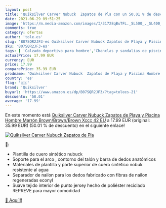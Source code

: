 ```yaml
---
layout: post
title: 'Quiksilver Carver Nubuck  Zapatos de Pla con un 50.01 % de descuento'
date: 2021-06-29 09:51:25
image: 'https://m.media-amazon.com/images/I/31728qBuTFL._SL500_._SL400_.jpg'
comments: true
category: ofertas
author: 'tole.es'
slug: 'B07SQR2JF3-es Quiksilver Carver Nubuck Zapatos de Playa y Piscina Hombre...'
sku: 'B07SQR2JF3-es'
tags: [ 'Calzado deportivo para hombre','Chanclas y sandalias de piscina para hombre','Zapatillas y calzado deportivo para hombre','Zapatos','Zapatos para hombre','Zapatos y complementos','quiksilver','zapatos', ]
actualPrice: 17.99 EUR
currency: EUR
price: 17.99
comparePrice: 35.99 EUR
prodname: 'Quiksilver Carver Nubuck  Zapatos de Playa y Piscina Hombre  Marrón  Brown/Brown/Brown Xccc   42 EU'
country: 'es'
flag: '🇪🇸'
brand: 'Quiksilver'
buyurl: 'https://www.amazon.es/dp/B07SQR2JF3/?tag=tolees-21'
descuento: '50.01'
average: '17.99'
---
```


En este momento está [Quiksilver Carver Nubuck  Zapatos de Playa y Piscina Hombre  Marrón  Brown/Brown/Brown Xccc   42 EU](https://www.amazon.es/dp/B07SQR2JF3/?tag=tolees-21) a 17.99 EUR (original: 35.99 EUR) (50.01 %  de descuento) en el siguiente enlace!

[![Quiksilver Carver Nubuck  Zapatos de Pla](https://m.media-amazon.com/images/I/31728qBuTFL._SL500_._SL400_.jpg)](https://www.amazon.es/dp/B07SQR2JF3/?tag=tolees-21)

🔎:

- Plantilla de cuero sintético nubuck
- Soporte para el arco , contorno del talón y barra de dedos anatómicos
- Materiales de plantilla y parte superior de cuero sintético nobuk resistente al agua
- Separador de nailon para los dedos fabricado con fibras de nailon regeneradas econyl
- Suave tejido interior de punto jersey hecho de poliéster reciclado REPREVE para mayor comodidad

[🛒 Aquí!!!](https://www.amazon.es/dp/B07SQR2JF3/?tag=tolees-21)
